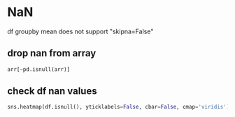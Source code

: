 # NaN

df groupby mean does not support "skipna=False"

## drop nan from array
```py
arr[~pd.isnull(arr)]
```

## check df nan values
```py
sns.heatmap(df.isnull(), yticklabels=False, cbar=False, cmap='viridis')
```
